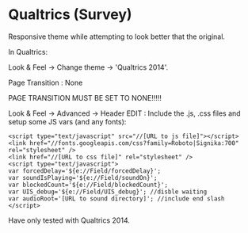 # Qualtrics (Survey)
Responsive theme while attempting to look better that the original.

In Qualtrics:

Look & Feel -> Change theme -> 'Qualtrics 2014'.

Page Transition : None

PAGE TRANSITION MUST BE SET TO NONE!!!!!


Look & Feel -> Advanced -> Header EDIT :
  Include the .js, .css files and setup some JS vars (and any fonts):
  
    <script type="text/javascript" src="//[URL to js file]"></script>
    <link href="//fonts.googleapis.com/css?family=Roboto|Signika:700" rel="stylesheet" />
    <link href="//[URL to css file]" rel="stylesheet" />
    <script type="text/javascript">
    var forcedDelay='${e://Field/forcedDelay}';
    var soundIsPlaying='${e://Field/soundOn}';
    var blockedCount='${e://Field/blockedCount}';
    var UIS_debug='${e://Field/UIS_debug}'; //disble waiting
    var audioRoot='[URL to sound directory]'; //include end slash
    </script>


Have only tested with Qualtrics 2014.
